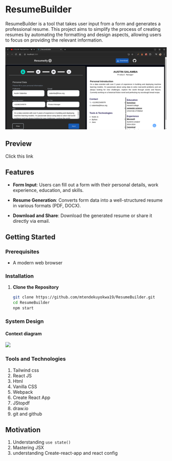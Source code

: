 # ResumeBuilder

ResumeBuilder is a tool that takes user input from a form and generates a professional resume. This project aims to simplify the process of creating resumes by automating the formatting and design aspects, allowing users to focus on providing the relevant information.

![](./readmeImgs/Screenshot%20from%202024-08-11%2006-24-01.png)

## Preview
Click this link

## Features

- **Form Input**: Users can fill out a form with their personal details, work experience, education, and skills.
- **Resume Generation**: Converts form data into a well-structured resume in various formats (PDF, DOCX).

- **Download and Share**: Download the generated resume or share it directly via email.


## Getting Started

### Prerequisites


- A modern web browser

### Installation

1. **Clone the Repository**

   ```bash
   git clone https://github.com/mtendekuyokwa19/ResumeBuilder.git
   cd ResumeBuilder
   npm start

### System Design
#### Context diagram
![](./readmeImgs/Untitled%20Diagram.jpg)

### Tools and Technologies

1. Tailwind css
1. React JS
1. Html
1. Vanilla CSS
1. Webpack
1. Create React App
1. JStopdf
1. draw.io
1. git and github
## Motivation
1. Understanding `use state()`
1. Mastering JSX
1. understanding Create-react-app and react config